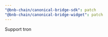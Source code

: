 ```yaml
---
"@bnb-chain/canonical-bridge-sdk": patch
"@bnb-chain/canonical-bridge-widget": patch
---
```


Support tron
